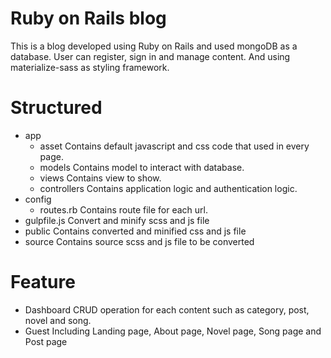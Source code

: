 # Ruby on Rails blog
This is a blog developed using Ruby on Rails and used mongoDB as a database. User can register, sign in and manage content. And using materialize-sass as styling framework.

# Structured
- app
  - asset       Contains default javascript and css code that used in every page.
  - models      Contains model to interact with  database.
  - views       Contains view to show.
  - controllers Contains application logic and authentication logic.
- config
  - routes.rb   Contains route file for each url.
- gulpfile.js   Convert and minify scss and js file
- public        Contains converted and minified css and js file
- source        Contains source scss and js file to be converted

# Feature
- Dashboard     CRUD operation for each content such as category, post, novel and song.
- Guest         Including Landing page, About page, Novel page, Song page and Post page

